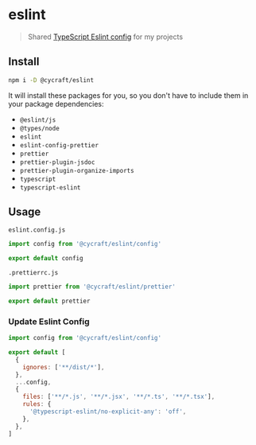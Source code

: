 # eslint

> Shared [TypeScript Eslint config](https://typescript-eslint.io) for my projects

## Install

```sh
npm i -D @cycraft/eslint
```

It will install these packages for you, so you don't have to include them in your package dependencies:

- `@eslint/js`
- `@types/node`
- `eslint`
- `eslint-config-prettier`
- `prettier`
- `prettier-plugin-jsdoc`
- `prettier-plugin-organize-imports`
- `typescript`
- `typescript-eslint`

## Usage

`eslint.config.js`

```js
import config from '@cycraft/eslint/config'

export default config
```

`.prettierrc.js`

```js
import prettier from '@cycraft/eslint/prettier'

export default prettier
```

### Update Eslint Config

```js
import config from '@cycraft/eslint/config'

export default [
  {
    ignores: ['**/dist/*'],
  },
  ...config,
  {
    files: ['**/*.js', '**/*.jsx', '**/*.ts', '**/*.tsx'],
    rules: {
      '@typescript-eslint/no-explicit-any': 'off',
    },
  },
]
```
